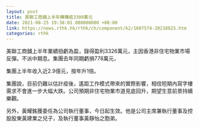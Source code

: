 ```yaml
---
layout: post
title: 美聯工商舖上半年轉賺逾3300萬元
date: 2021-08-25 19:38:01.000000000 +08:00
link: https://news.rthk.hk/rthk/ch/component/k2/1607574-20210825.htm
categories: rthk
---
```


美聯工商舖上半年業績扭虧為盈，錄得盈利3326萬元，主因香港非住宅物業市場反彈。不派中期息。集團去年同期虧損778萬元，

集團上半年收入近2.9億元，按年升1倍。

集團說，目前仍難以估計疫後，遙距工作模式帶來的實際影響，相信短期內寫字樓需求不會進一步大幅大跌。公司預期非住宅物業市道見底回升，期望生意前景持續樂觀。

另外，黃耀銘獲委任為公司執行董事，今日起生效。他是公司主席兼執行董事及控股股東黃建業之兒子，及執行董事黃靜怡之胞弟。
